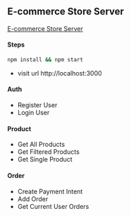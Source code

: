 ## E-commerce Store Server

[E-commerce Store Server](https://ecommerce-store-server-rkso.onrender.com)

#### Steps

```sh
npm install && npm start
```

- visit url http://localhost:3000

#### Auth

- Register User
- Login User

#### Product

- Get All Products
- Get Filtered Products
- Get Single Product

#### Order

- Create Payment Intent
- Add Order
- Get Current User Orders
